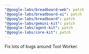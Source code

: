 ```yaml
---
"@google-labs/breadboard-web": patch
"@google-labs/breadboard-ui": patch
"@google-labs/breadboard": patch
"@google-labs/gemini-kit": patch
"@google-labs/agent-kit": patch
"@google-labs/core-kit": patch
---
```


Fix lots of bugs around Tool Worker.
